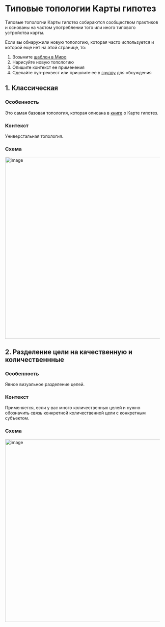 # Типовые топологии Карты гипотез

Типовые топологии Карты гипотез собираются сообществом практиков и основаны на частом употреблении того или иного типового устройства карты. 

Если вы обнаружили новую топологию, которая часто используется и которой еще нет на этой странице, то:
1. Возьмите [шаблон в Миро](https://miro.com/app/board/uXjVNYPcxAQ=/?moveToWidget=3458764573296372830&cot=14)
2. Нарисуйте новую топологию
3. Опишите контекст ее применения
4. Сделайте пул-реквест или пришлите ее в [группу](https://t.me/hypothesismap)  для обсуждения

## 1. Классическая

### Особенность
Это самая базовая топология, которая описана в [книге](https://картагипотез.рф/book) о Карте гипотез.

### Контекст
Универстальная топология.

### Схема
<img width="592" alt="image" src="https://github.com/Byndyusoft/hypothesismapping/assets/956068/a527e96a-9919-4c31-aace-8d63cb8b22b8">

## 2. Разделение цели на качественную и количественнные

### Особенность
Явное визуальное разделение целей.

### Контекст
Применяется, если у вас много количественных целей и нужно обозначить связь конкретной количественной цели с конкретным субъектом.

### Схема
<img width="595" alt="image" src="https://github.com/Byndyusoft/hypothesismapping/assets/956068/a1289836-3f28-466b-b669-cd565c258ee7">
